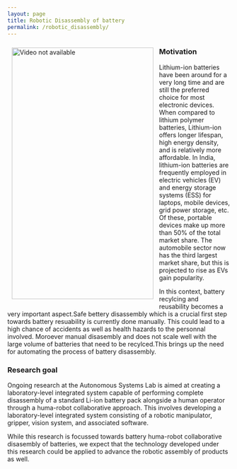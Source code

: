```yaml
---
layout: page
title: Robotic Disassembly of battery
permalink: /robotic_disassembly/
---
```


<img align="left" style="padding: 10px" src="/videos/pose_track.gif" alt="Video not available" width="320" height="569">

### Motivation
Lithium-ion batteries have been around for a very long time and are still the preferred choice for most electronic devices. When compared to lithium polymer batteries, Lithium-ion offers longer lifespan, high energy density, and is relatively more affordable. In India, lithium-ion batteries are frequently employed in electric vehicles (EV) and energy storage systems (ESS) for laptops, mobile devices, grid power storage, etc. Of these, portable devices make up more than 50% of the total market share. The automobile sector now has the third largest market share, but this is projected to rise as EVs gain popularity.

In this context, battery recylcing and reusability becomes a very important aspect.Safe bettery disassembly which is a crucial first step towards battery resuability is currently done manually. This could lead to a high chance of accidents as well as health hazards to the personnal involved. Moroever manual disasembly  and does not scale well with the large volume of batteries that need to be recylced.This brings up the need for automating the process of battery disassembly. 


### Research goal
Ongoing research at the Autonomous Systems Lab is aimed at creating a laboratory-level integrated system capable of performing complete disassembly of a standard Li-ion battery pack alongside a human operator through a huma-robot collaborative approach. This involves developing a laboratory-level integrated system consisting of a robotic manipulator, gripper, vision system, and associated software.

While this research is focussed towards battery huma-robot collaborative disasembly of batteries, we expect that the technology developed under this research could be applied to advance the robotic assembly of products as well.

